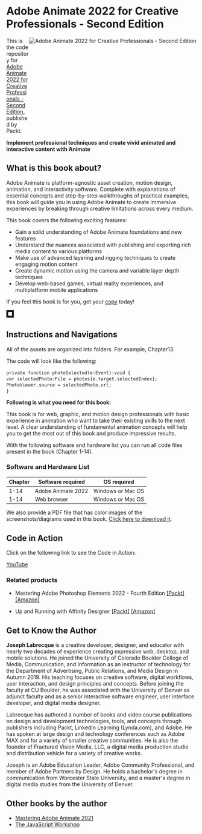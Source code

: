 # Adobe Animate 2022 for Creative Professionals - Second Edition

<a href="https://www.packtpub.com/product/adobe-animate-2022-for-creative-professionals-second-edition/9781803232799?utm_source=github&utm_medium=repository&utm_campaign=9781803232799"><img src="https://static.packt-cdn.com/products/9781803232799/cover/smaller" alt="Adobe Animate 2022 for Creative Professionals - Second Edition" height="256px" align="right"></a>

This is the code repository for [Adobe Animate 2022 for Creative Professionals - Second Edition](https://www.packtpub.com/product/adobe-animate-2022-for-creative-professionals-second-edition/9781803232799?utm_source=github&utm_medium=repository&utm_campaign=9781803232799), published by Packt.

**Implement professional techniques and create vivid animated and interactive content with Animate**

## What is this book about?
Adobe Animate is platform-agnostic asset creation, motion design, animation, and interactivity software. Complete with explanations of essential concepts and step-by-step walkthroughs of practical examples, this book will guide you in using Adobe Animate to create immersive experiences by breaking through creative limitations across every medium.

This book covers the following exciting features: 
* Gain a solid understanding of Adobe Animate foundations and new features
* Understand the nuances associated with publishing and exporting rich media content to various platforms
* Make use of advanced layering and rigging techniques to create engaging motion content
* Create dynamic motion using the camera and variable layer depth techniques
* Develop web-based games, virtual reality experiences, and multiplatform mobile applications

If you feel this book is for you, get your [copy](https://www.amazon.com/dp/180323279X) today!

<a href="https://www.packtpub.com/?utm_source=github&utm_medium=banner&utm_campaign=GitHubBanner"><img src="https://raw.githubusercontent.com/PacktPublishing/GitHub/master/GitHub.png" 
alt="https://www.packtpub.com/" border="5" /></a>


## Instructions and Navigations
All of the assets are organized into folders. For example, Chapter13.

The code will look like the following:
```
private function photoSelected(e:Event):void {
var selectedPhoto:File = photos[e.target.selectedIndex];
PhotoViewer.source = selectedPhoto.url;
}
```

**Following is what you need for this book:**

This book is for web, graphic, and motion design professionals with basic experience in animation who want to take their existing skills to the next level. A clear understanding of fundamental animation concepts will help you to get the most out of this book and produce impressive results.

With the following software and hardware list you can run all code files present in the book (Chapter 1-14).

### Software and Hardware List

| Chapter  | Software required                   | OS required                        |
| -------- | ------------------------------------| -----------------------------------|
| 1-14     | Adobe Animate 2022                  | Windows or Mac OS                  |
| 1-14     | Web browser                         | Windows or Mac OS                  |


We also provide a PDF file that has color images of the screenshots/diagrams used in this book. [Click here to download it](https://static.packt-cdn.com/downloads/9781803232799_ColorImages.pdf).

## Code in Action

Click on the following link to see the Code in Action:

[YouTube](https://bit.ly/3cmGUzC)

### Related products <Other books you may enjoy>
* Mastering Adobe Photoshop Elements 2022 - Fourth Edition [[Packt]](https://www.packtpub.com/product/mastering-adobe-photoshop-elements-2022-fourth-edition/9781803238241?utm_source=github&utm_medium=repository&utm_campaign=9781803238241) [[Amazon]](https://www.amazon.com/dp/1803238240)

* Up and Running with Affinity Designer [[Packt]](https://www.packtpub.com/product/up-and-running-with-affinity-designer/9781801079068?utm_source=github&utm_medium=repository&utm_campaign=9781801079068) [[Amazon]](https://www.amazon.com/dp/1801079064)

## Get to Know the Author
**Joseph Labrecque**
is a creative developer, designer, and educator with nearly two decades of experience creating expressive web, desktop, and mobile solutions. He joined the University of Colorado Boulder College of Media, Communication, and Information as an instructor of technology for the Department of Advertising, Public Relations, and Media Design in Autumn 2019. His teaching focuses on creative software, digital workflows, user interaction, and design principles and concepts. Before joining the faculty at CU Boulder, he was associated with the University of Denver as adjunct faculty and as a senior interactive software engineer, user interface developer, and digital media designer.
  
Labrecque has authored a number of books and video course publications on design and development technologies, tools, and concepts through publishers including Packt, LinkedIn Learning (Lynda.com), and Adobe. He has spoken at large design and technology conferences such as Adobe MAX and for a variety of smaller creative communities. He is also the founder of Fractured Vision Media, LLC, a digital media production studio and distribution vehicle for a variety of creative works.
  
Joseph is an Adobe Education Leader, Adobe Community Professional, and member of Adobe Partners by Design. He holds a bachelor's degree in communication from Worcester State University, and a master's degree in digital media studies from the University of Denver.


## Other books by the author
* [Mastering Adobe Animate 2021](https://www.packtpub.com/product/mastering-adobe-animate-2021/9781801074162?utm_source=github&utm_medium=repository&utm_campaign=9781801074162)
* [The JavaScript Workshop](https://www.packtpub.com/product/the-javascript-workshop/9781838641917?utm_source=github&utm_medium=repository&utm_campaign=9781838641917)

